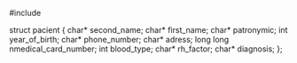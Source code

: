 #include <iostream>

struct pacient {
    char* second_name;
    char* first_name;
    char* patronymic;
    int year_of_birth;
    char* phone_number;
    char* adress;
    long long nmedical_card_number;
    int blood_type;
    char* rh_factor;
    char* diagnosis;
};
